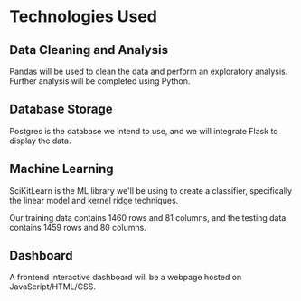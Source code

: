 # Technologies Used
## Data Cleaning and Analysis
Pandas will be used to clean the data and perform an exploratory analysis. Further analysis will be completed using Python.

## Database Storage
Postgres is the database we intend to use, and we will integrate Flask to display the data.

## Machine Learning
SciKitLearn is the ML library we'll be using to create a classifier, specifically the linear model and kernel ridge techniques. 

Our training data contains 1460 rows and 81 columns, and the testing data contains 1459 rows and 80 columns. 

## Dashboard
A frontend interactive dashboard will be a webpage hosted on JavaScript/HTML/CSS.
